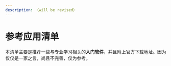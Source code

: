 ```yaml
---
description: （will be revised）
---
```


# 参考应用清单

本清单主要是推荐一些与专业学习相关的**入门软件**，并且附上官方下载地址。因为仅仅是一家之言，尚且不完善，仅为参考。
